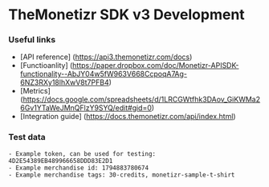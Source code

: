 # TheMonetizr SDK v3 Development
### Useful links

* [API reference] (https://api3.themonetizr.com/docs)
* [Functioanlity] (https://paper.dropbox.com/doc/Monetizr-APISDK-functionality--AbJY04w5fW963V668CcpoqA7Ag-6NZ3RXy18lhXwV8t7PFB4)
* [Metrics] (https://docs.google.com/spreadsheets/d/1LRCGWtfhk3DAov_GiKWMa26Gv1YTaWeJMnQFlzY9SYQ/edit#gid=0)
* [Integration guide] (https://docs.themonetizr.com/api/index.html)

### Test data
```objc
- Example token, can be used for testing: 4D2E54389EB489966658DDD83E2D1
- Example merchandise id: 1794883780674
- Example merchandise tags: 30-credits, monetizr-sample-t-shirt
```
